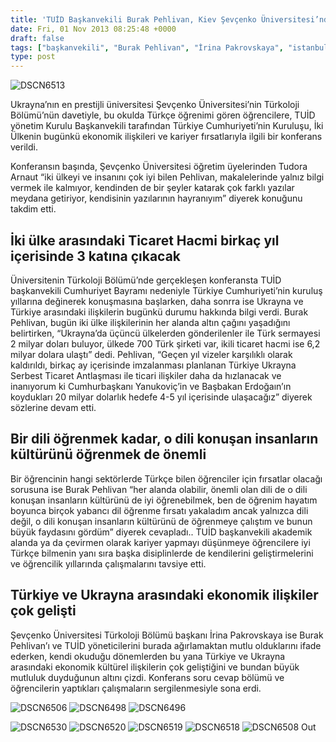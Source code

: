 ```yaml
---
title: 'TUİD Başkanvekili Burak Pehlivan, Kiev Şevçenko Üniversitesi’nde Konferans Verdi'
date: Fri, 01 Nov 2013 08:25:48 +0000
draft: false
tags: ["başkanvekili", "Burak Pehlivan", "İrina Pakrovskaya", "istanbul", "Kiev", "konferans", "Şevçenko", "Şevçenko Üniversitesi", "ticaret hacmi", "Tudora Arnaut", "TUİD", "TUİD (Türk Ukrayna İşadamları Derneği)", "Ukrayna Türkçe", "Ukrayna Türkoloji", "üniversitesinde", "verdi"]
type: post
---
```


![DSCN6513](http://arsiv.tuid.org.ua/wp-content/uploads/2013/11/DSCN6513.jpg)

Ukrayna’nın en prestijli üniversitesi Şevçenko Üniversitesi’nin Türkoloji Bölümü’nün davetiyle, bu okulda Türkçe öğrenimi gören öğrencilere, TUİD yönetim Kurulu Başkanvekili tarafından Türkiye Cumhuriyeti’nin Kuruluşu, İki Ülkenin bugünkü ekonomik ilişkileri ve kariyer fırsatlarıyla ilgili bir konferans verildi.

Konferansın başında, Şevçenko Üniversitesi öğretim üyelerinden Tudora Arnaut “iki ülkeyi ve insanını çok iyi bilen Pehlivan, makalelerinde yalnız bilgi vermek ile kalmıyor, kendinden de bir şeyler katarak çok farklı yazılar meydana getiriyor, kendisinin yazılarının hayranıyım” diyerek konuğunu takdim etti.


İki ülke arasındaki Ticaret Hacmi birkaç yıl içerisinde 3 katına çıkacak
------------------------------------------------------------------------


Üniversitenin Türkoloji Bölümü’nde gerçekleşen konferansta TUİD başkanvekili Cumhuriyet Bayramı nedeniyle Türkiye Cumhuriyeti’nin kuruluş yıllarına değinerek konuşmasına başlarken, daha sonrra ise Ukrayna ve Türkiye arasındaki ilişkilerin bugünkü durumu hakkında bilgi verdi. Burak Pehlivan, bugün iki ülke ilişkilerinin her alanda altın çağını yaşadığını belirtirken, “Ukrayna’da üçüncü ülkelerden gönderilenler ile Türk sermayesi 2 milyar doları buluyor, ülkede 700 Türk şirketi var, ikili ticaret hacmi ise 6,2 milyar dolara ulaştı” dedi. Pehlivan, “Geçen yıl vizeler karşılıklı olarak kaldırıldı, birkaç ay içerisinde imzalanması planlanan Türkiye Ukrayna Serbest Ticaret Antlaşması ile ticari ilişkiler daha da hızlanacak ve inanıyorum ki Cumhurbaşkanı Yanukoviç’in ve Başbakan Erdoğaın’ın koydukları 20 milyar dolarlık hedefe 4-5 yıl içerisinde ulaşacağız” diyerek sözlerine devam etti.


Bir dili öğrenmek kadar, o dili konuşan insanların kültürünü öğrenmek de önemli
-------------------------------------------------------------------------------


Bir öğrencinin hangi sektörlerde Türkçe bilen öğrenciler için fırsatlar olacağı sorusuna ise Burak Pehlivan “her alanda olabilir, önemli olan dili de o dili konuşan insanların kültürünü de iyi öğrenebilmek, ben de öğrenim hayatım boyunca birçok yabancı dil öğrenme fırsatı yakaladım ancak yalnızca dili değil, o dili konuşan insanların kültürünü de öğrenmeye çalıştım ve bunun büyük faydasını gördüm” diyerek cevapladı.. TUİD başkanvekili akademik alanda ya da çevirmen olarak kariyer yapmayı düşünmeye öğrencilere iyi Türkçe bilmenin yanı sıra başka disiplinlerde de kendilerini geliştirmelerini ve öğrencilik yıllarında çalışmalarını tavsiye etti.


Türkiye ve Ukrayna arasındaki ekonomik ilişkiler çok gelişti
------------------------------------------------------------


Şevçenko Üniversitesi Türkoloji Bölümü başkanı İrina Pakrovskaya ise Burak Pehlivan’ı ve TUİD yöneticilerini burada ağırlamaktan mutlu olduklarını ifade ederken, kendi okuduğu dönemlerden bu yana Türkiye ve Ukrayna arasındaki ekonomik kültürel ilişkilerin çok geliştiğini ve bundan büyük mutluluk duyduğunun altını çizdi.
Konferans soru cevap bölümü ve öğrencilerin yaptıkları çalışmaların sergilenmesiyle sona erdi.

![DSCN6506](http://arsiv.tuid.org.ua/wp-content/uploads/2013/11/DSCN6506.jpg)
![DSCN6498](http://arsiv.tuid.org.ua/wp-content/uploads/2013/11/DSCN6498.jpg)
![DSCN6496](http://arsiv.tuid.org.ua/wp-content/uploads/2013/11/DSCN6496.jpg)

![DSCN6530](http://arsiv.tuid.org.ua/wp-content/uploads/2013/11/DSCN6530.jpg)
![DSCN6520](http://arsiv.tuid.org.ua/wp-content/uploads/2013/11/DSCN6520.jpg)
![DSCN6519](http://arsiv.tuid.org.ua/wp-content/uploads/2013/11/DSCN6519.jpg)
![DSCN6518](http://arsiv.tuid.org.ua/wp-content/uploads/2013/11/DSCN6518.jpg)
![DSCN6508](http://arsiv.tuid.org.ua/wp-content/uploads/2013/11/DSCN6508.jpg)
Out
